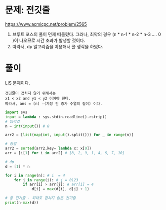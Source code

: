 # 문제: 전깃줄

https://www.acmicpc.net/problem/2565

1. 브루트 포스의 풀이 먼제 떠올렸다. 그러나, 최악의 경우 (n * n-1 * n-2 * n-3 *....* 0 )이 나오므로 시간 초과가 발생할 것이다.
2. 따라서, dp 알고리즘을 이용해서 풀 생각을 하였다.
# 풀이

LIS 문제이다.  
```
전깃줄이 겹치지 않기 위해서는 
x1 < x2 and y1 < y2 이여야 한다.
따라서, ans = (n) -(가장 긴 증가 수열의 길이) 이다. 
```
``` python
import sys
input = lambda : sys.stdin.readline().rstrip()
# 입력값
n = int(input()) # 8

arr2 = [list(map(int, input().split())) for _ in range(n)]

# 정렬
arr2 = sorted(arr2,key= lambda x: x[0])
arr = [i[1] for i in arr2] # [8, 2, 9, 1, 4, 6, 7, 10]

# dp
d = [1] * n

for i in range(n): # i  = 4
    for j in range(i): # j = 0123
        if arr[i] > arr[j]: # arr[i] = 4
            d[i] = max(d[i], d[j] + 1)

# 총 전기줄 - 최대로 겹치지 않은 전기줄 
print(n-max(d))

```
